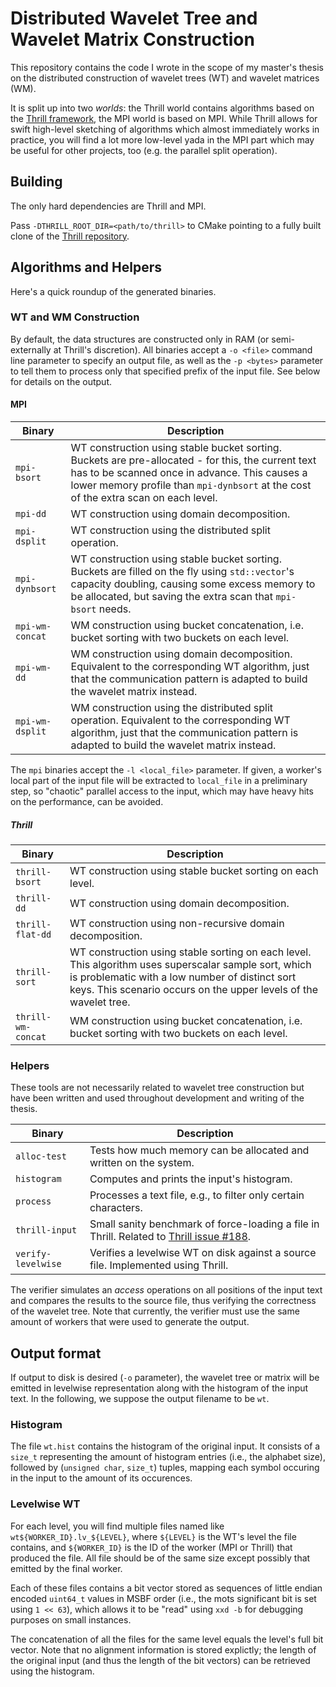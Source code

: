 # Distributed Wavelet Tree and Wavelet Matrix Construction
This repository contains the code I wrote in the scope of my master's thesis on the distributed construction of wavelet trees (WT) and wavelet matrices (WM).

It is split up into two *worlds*: the Thrill world contains algorithms based on the [Thrill framework](http://project-thrill.org/), the MPI world is based on MPI. While Thrill allows for swift high-level sketching of algorithms which almost immediately works in practice, you will find a lot more low-level yada in the MPI part which may be useful for other projects, too (e.g. the parallel split operation).

## Building
The only hard dependencies are Thrill and MPI.

Pass `-DTHRILL_ROOT_DIR=<path/to/thrill>` to CMake pointing to a fully built clone of the [Thrill repository](https://github.com/thrill/thrill).

## Algorithms and Helpers
Here's a quick roundup of the generated binaries.

### WT and WM Construction
By default, the data structures are constructed only in RAM (or semi-externally at Thrill's discretion). All binaries accept a `-o <file>` command line parameter to specify an output file, as well as the `-p <bytes>` parameter to tell them to process only that specified prefix of the input file. See below for details on the output.

#### MPI

Binary | Description
------ | -----------
`mpi-bsort` | WT construction using stable bucket sorting. Buckets are pre-allocated - for this, the current text has to be scanned once in advance. This causes a lower memory profile than `mpi-dynbsort` at the cost of the extra scan on each level.
`mpi-dd` | WT construction using domain decomposition.
`mpi-dsplit` | WT construction using the distributed split operation.
`mpi-dynbsort` | WT construction using stable bucket sorting. Buckets are filled on the fly using `std::vector`'s capacity doubling, causing some excess memory to be allocated, but saving the extra scan that `mpi-bsort` needs.
`mpi-wm-concat` | WM construction using bucket concatenation, i.e. bucket sorting with two buckets on each level.
`mpi-wm-dd` | WM construction using domain decomposition. Equivalent to the corresponding WT algorithm, just that the communication pattern is adapted to build the wavelet matrix instead.
`mpi-wm-dsplit` | WM construction using the distributed split operation. Equivalent to the corresponding WT algorithm, just that the communication pattern is adapted to build the wavelet matrix instead.

The `mpi` binaries accept the `-l <local_file>` parameter. If given, a worker's local part of the input file will be extracted to `local_file` in a preliminary step, so "chaotic" parallel access to the input, which may have heavy hits on the performance, can be avoided.

##### Thrill

Binary | Description
------ | -----------
`thrill-bsort` | WT construction using stable bucket sorting on each level.
`thrill-dd` | WT construction using domain decomposition.
`thrill-flat-dd` | WT construction using non-recursive domain decomposition.
`thrill-sort` | WT construction using stable sorting on each level. This algorithm uses superscalar sample sort, which is problematic with a low number of distinct sort keys. This scenario occurs on the upper levels of the wavelet tree.
`thrill-wm-concat` | WM construction using bucket concatenation, i.e. bucket sorting with two buckets on each level.

### Helpers
These tools are not necessarily related to wavelet tree construction but have been written and used throughout development and writing of the thesis.

Binary | Description
------ | -----------
`alloc-test` | Tests how much memory can be allocated and written on the system.
`histogram` | Computes and prints the input's histogram.
`process` | Processes a text file, e.g., to filter only certain characters.
`thrill-input` | Small sanity benchmark of force-loading a file in Thrill. Related to [Thrill issue #188](https://github.com/thrill/thrill/issues/188).
`verify-levelwise` | Verifies a levelwise WT on disk against a source file. Implemented using Thrill.

The verifier simulates an *access* operations on all positions of the input text and compares the results to the source file, thus verifying the correctness of the wavelet tree. Note that currently, the verifier must use the same amount of workers that were used to generate the output.

## Output format
If output to disk is desired (`-o` parameter), the wavelet tree or matrix will be emitted in levelwise representation along with the histogram of the input text. In the following, we suppose the output filename to be `wt`.

### Histogram
The file `wt.hist` contains the histogram of the original input. It consists of a `size_t` representing the amount of histogram entries (i.e., the alphabet size), followed by (`unsigned char`, `size_t`) tuples, mapping each symbol occuring in the input to the amount of its occurences.

### Levelwise WT
For each level, you will find multiple files named like `wt${WORKER_ID}.lv_${LEVEL}`, where `${LEVEL}` is the WT's level the file contains, and `${WORKER_ID}` is the ID of the worker (MPI or Thrill) that produced the file. All file should be of the same size except possibly that emitted by the final worker.

Each of these files contains a bit vector stored as sequences of little endian encoded `uint64_t` values in MSBF order (i.e., the mots significant bit is set using `1 << 63`), which allows it to be "read" using `xxd -b` for debugging purposes on small instances.

The concatenation of all the files for the same level equals the level's full bit vector. Note that no alignment information is stored explictly; the length of the original input (and thus the length of the bit vectors) can be retrieved using the histogram.
